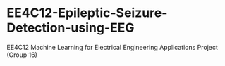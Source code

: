 # EE4C12-Epileptic-Seizure-Detection-using-EEG
EE4C12 Machine Learning for Electrical Engineering Applications Project (Group 16)
